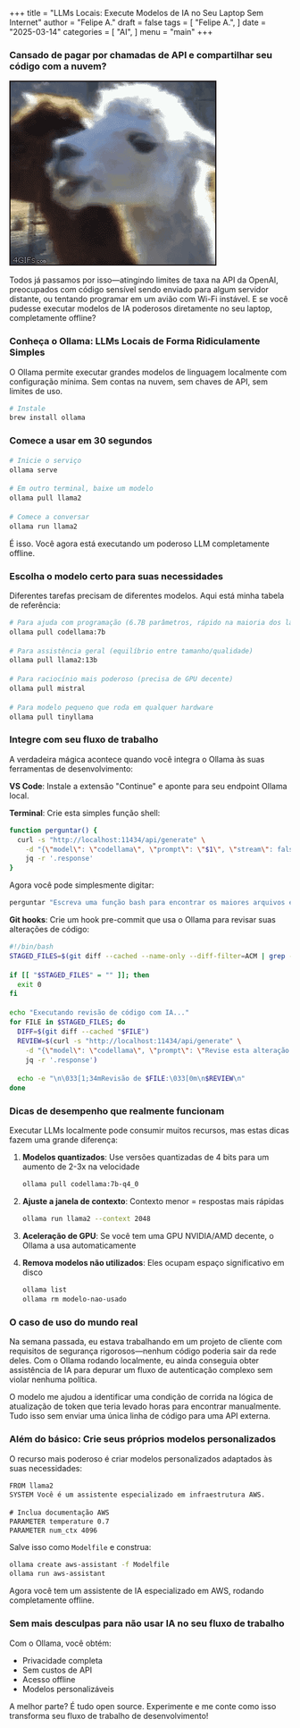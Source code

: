 +++
title = "LLMs Locais: Execute Modelos de IA no Seu Laptop Sem Internet"
author = "Felipe A."
draft = false
tags = [
    "Felipe A.",
]
date = "2025-03-14"
categories = [
    "AI",
]
menu = "main"
+++

### Cansado de pagar por chamadas de API e compartilhar seu código com a nuvem?

![local ai](/images/local-ai.gif)

Todos já passamos por isso—atingindo limites de taxa na API da OpenAI, preocupados com código sensível sendo enviado para algum servidor distante, ou tentando programar em um avião com Wi-Fi instável. E se você pudesse executar modelos de IA poderosos diretamente no seu laptop, completamente offline?

### Conheça o Ollama: LLMs Locais de Forma Ridiculamente Simples

O Ollama permite executar grandes modelos de linguagem localmente com configuração mínima. Sem contas na nuvem, sem chaves de API, sem limites de uso.

```bash
# Instale
brew install ollama
```

### Comece a usar em 30 segundos

```bash
# Inicie o serviço
ollama serve

# Em outro terminal, baixe um modelo
ollama pull llama2

# Comece a conversar
ollama run llama2
```

É isso. Você agora está executando um poderoso LLM completamente offline.

### Escolha o modelo certo para suas necessidades

Diferentes tarefas precisam de diferentes modelos. Aqui está minha tabela de referência:

```bash
# Para ajuda com programação (6.7B parâmetros, rápido na maioria dos laptops)
ollama pull codellama:7b

# Para assistência geral (equilíbrio entre tamanho/qualidade)
ollama pull llama2:13b

# Para raciocínio mais poderoso (precisa de GPU decente)
ollama pull mistral

# Para modelo pequeno que roda em qualquer hardware
ollama pull tinyllama
```

### Integre com seu fluxo de trabalho

A verdadeira mágica acontece quando você integra o Ollama às suas ferramentas de desenvolvimento:

**VS Code**: Instale a extensão "Continue" e aponte para seu endpoint Ollama local.

**Terminal**: Crie esta simples função shell:

```bash
function perguntar() {
  curl -s "http://localhost:11434/api/generate" \
    -d "{\"model\": \"codellama\", \"prompt\": \"$1\", \"stream\": false}" | 
    jq -r '.response'
}
```

Agora você pode simplesmente digitar:

```bash
perguntar "Escreva uma função bash para encontrar os maiores arquivos em um diretório"
```

**Git hooks**: Crie um hook pre-commit que usa o Ollama para revisar suas alterações de código:

```bash
#!/bin/bash
STAGED_FILES=$(git diff --cached --name-only --diff-filter=ACM | grep -E '\.(js|jsx|ts|tsx)$')

if [[ "$STAGED_FILES" = "" ]]; then
  exit 0
fi

echo "Executando revisão de código com IA..."
for FILE in $STAGED_FILES; do
  DIFF=$(git diff --cached "$FILE")
  REVIEW=$(curl -s "http://localhost:11434/api/generate" \
    -d "{\"model\": \"codellama\", \"prompt\": \"Revise esta alteração de código e sugira melhorias: $DIFF\", \"stream\": false}" | 
    jq -r '.response')
  
  echo -e "\n\033[1;34mRevisão de $FILE:\033[0m\n$REVIEW\n"
done
```

### Dicas de desempenho que realmente funcionam

Executar LLMs localmente pode consumir muitos recursos, mas estas dicas fazem uma grande diferença:

1. **Modelos quantizados**: Use versões quantizadas de 4 bits para um aumento de 2-3x na velocidade
   ```bash
   ollama pull codellama:7b-q4_0
   ```

2. **Ajuste a janela de contexto**: Contexto menor = respostas mais rápidas
   ```bash
   ollama run llama2 --context 2048
   ```

3. **Aceleração de GPU**: Se você tem uma GPU NVIDIA/AMD decente, o Ollama a usa automaticamente

4. **Remova modelos não utilizados**: Eles ocupam espaço significativo em disco
   ```bash
   ollama list
   ollama rm modelo-nao-usado
   ```

### O caso de uso do mundo real

Na semana passada, eu estava trabalhando em um projeto de cliente com requisitos de segurança rigorosos—nenhum código poderia sair da rede deles. Com o Ollama rodando localmente, eu ainda conseguia obter assistência de IA para depurar um fluxo de autenticação complexo sem violar nenhuma política.

O modelo me ajudou a identificar uma condição de corrida na lógica de atualização de token que teria levado horas para encontrar manualmente. Tudo isso sem enviar uma única linha de código para uma API externa.

### Além do básico: Crie seus próprios modelos personalizados

O recurso mais poderoso é criar modelos personalizados adaptados às suas necessidades:

```
FROM llama2
SYSTEM Você é um assistente especializado em infraestrutura AWS.

# Inclua documentação AWS
PARAMETER temperature 0.7
PARAMETER num_ctx 4096
```

Salve isso como `Modelfile` e construa:

```bash
ollama create aws-assistant -f Modelfile
ollama run aws-assistant
```

Agora você tem um assistente de IA especializado em AWS, rodando completamente offline.

### Sem mais desculpas para não usar IA no seu fluxo de trabalho

Com o Ollama, você obtém:
- Privacidade completa
- Sem custos de API
- Acesso offline
- Modelos personalizáveis

A melhor parte? É tudo open source. Experimente e me conte como isso transforma seu fluxo de trabalho de desenvolvimento!
